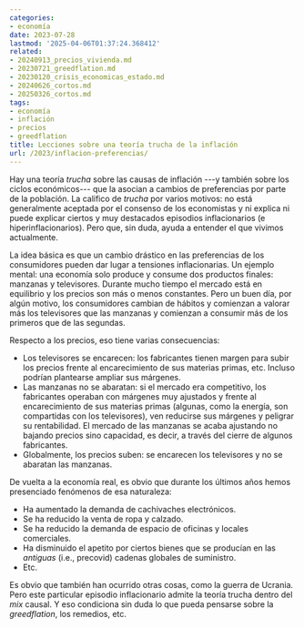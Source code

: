 ```yaml
---
categories:
- economía
date: 2023-07-28
lastmod: '2025-04-06T01:37:24.368412'
related:
- 20240913_precios_vivienda.md
- 20230721_greedflation.md
- 20230120_crisis_economicas_estado.md
- 20240626_cortos.md
- 20250326_cortos.md
tags:
- economía
- inflación
- precios
- greedflation
title: Lecciones sobre una teoría trucha de la inflación
url: /2023/inflacion-preferencias/
---
```


Hay una teoría _trucha_ sobre las causas de inflación ---y también sobre los ciclos económicos--- que la asocian a cambios de preferencias por parte de la población. La califico de _trucha_ por varios motivos: no está generalmente aceptada por el consenso de los economistas y ni explica ni puede explicar ciertos y muy destacados episodios inflacionarios (e hiperinflacionarios). Pero que, sin duda, ayuda a entender el que vivimos actualmente.

La idea básica es que un cambio drástico en las preferencias de los consumidores pueden dar lugar a tensiones inflacionarias. Un ejemplo mental: una economía solo produce y consume dos productos finales: manzanas y televisores. Durante mucho tiempo el mercado está en equilibrio y los precios son más o menos constantes. Pero un buen día, por algún motivo, los consumidores cambian de hábitos y comienzan a valorar más los televisores que las manzanas y comienzan a consumir más de los primeros que de las segundas.

Respecto a los precios, eso tiene varias consecuencias:

- Los televisores se encarecen: los fabricantes tienen margen para subir los precios frente al encarecimiento de sus materias primas, etc. Incluso podrían plantearse ampliar sus márgenes.
- Las manzanas no se abaratan: si el mercado era competitivo, los fabricantes operaban con márgenes muy ajustados y frente al encarecimiento de sus materias primas (algunas, como la energía, son compartidas con los televisores), ven reducirse sus márgenes y peligrar su rentabilidad. El mercado de las manzanas se acaba ajustando no bajando precios sino capacidad, es decir, a través del cierre de algunos fabricantes.
- Globalmente, los precios suben: se encarecen los televisores y no se abaratan las manzanas.

De vuelta a la economía real, es obvio que durante los últimos años hemos presenciado fenómenos de esa naturaleza:

- Ha aumentado la demanda de cachivaches electrónicos.
- Se ha reducido la venta de ropa y calzado.
- Se ha reducido la demanda de espacio de oficinas y locales comerciales.
- Ha disminuido el apetito por ciertos bienes que se producían en las _antiguas_ (i.e., precovid) cadenas globales de suministro.
- Etc.

Es obvio que también han ocurrido otras cosas, como la guerra de Ucrania. Pero este particular episodio inflacionario admite la teoría trucha dentro del _mix_ causal. Y eso condiciona sin duda lo que pueda pensarse sobre la _greedflation_, los remedios, etc.
